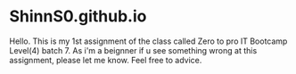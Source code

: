 # ShinnS0.github.io
Hello.
This is my 1st assignment of the class called Zero to pro IT Bootcamp Level(4) batch 7.
As i'm a beignner if u see something wrong at this assignment, please let me know.
Feel free to advice.
